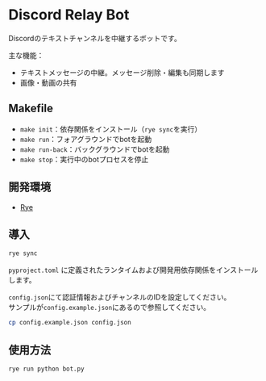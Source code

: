 # Discord Relay Bot

Discordのテキストチャンネルを中継するボットです。

主な機能：
- テキストメッセージの中継。メッセージ削除・編集も同期します
- 画像・動画の共有

## Makefile

- `make init`：依存関係をインストール（`rye sync`を実行）
- `make run`：フォアグラウンドでbotを起動
- `make run-back`：バックグラウンドでbotを起動
- `make stop`：実行中のbotプロセスを停止

## 開発環境

- [Rye](https://rye.astral.sh/)

## 導入

```bash
rye sync
```

`pyproject.toml` に定義されたランタイムおよび開発用依存関係をインストールします。

`config.json`にて認証情報およびチャンネルのIDを設定してください。  
サンプルが`config.example.json`にあるので参照してください。

```bash
cp config.example.json config.json
```

## 使用方法

```bash
rye run python bot.py
```

